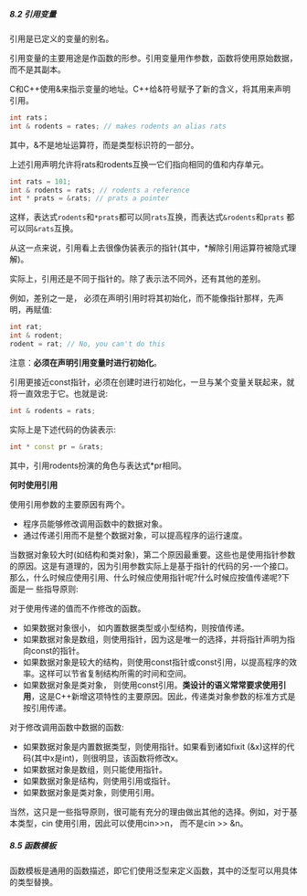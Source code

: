 ##### 8.2 引用变量

引用是已定义的变量的别名。

引用变量的主要用途是作函数的形参。引用变量用作参数，函数将使用原始数据，而不是其副本。

C和C++使用&来指示变量的地址。C++给&符号赋予了新的含义，将其用来声明引用。

```c++
int rats；
int & rodents = rates; // makes rodents an alias rats 
```

其中，&不是地址运算符，而是类型标识符的一部分。

上述引用声明允许将rats和rodents互换一它们指向相同的值和内存单元。



```c++
int rats = 101;
int & rodents = rats; // rodents a reference
int * prats = &rats; // prats a pointer
```

这样，表达式`rodents`和`*prats`都可以同`rats`互换，而表达式`&rodents`和`prats` 都可以同`&rats`互换。

从这一点来说，引用看上去很像伪装表示的指针(其中，*解除引用运算符被隐式理解)。

实际上，引用还是不同于指针的。除了表示法不同外，还有其他的差别。

例如，差别之一是， 必须在声明引用时将其初始化，而不能像指针那样，先声明，再赋值:

```c++
int rat;
int & rodent;
rodent = rat; // No, you can't do this
```

注意：**必须在声明引用变量时进行初始化**。

引用更接近const指针，必须在创建时进行初始化，一旦与某个变量关联起来，就将一直效忠于它。也就是说:

```c++
int & rodents = rats;
```

实际上是下述代码的伪装表示:

```c++
int * const pr = &rats;
```

其中，引用rodents扮演的角色与表达式*pr相同。



**何时使用引用**

使用引用参数的主要原因有两个。

- 程序员能够修改调用函数中的数据对象。
- 通过传递引用而不是整个数据对象，可以提高程序的运行速度。

当数据对象较大时(如结构和类对象)，第二个原因最重要。这些也是使用指针参数的原因。这是有道理的，因为引用参数实际上是基于指针的代码的另-一个接口。那么，什么时候应使用引用、什么时候应使用指针呢?什么时候应按值传递呢?下面是一 些指导原则:

对于使用传递的值而不作修改的函数。

- 如果数据对象很小， 如内置数据类型或小型结构，则按值传递。
- 如果数据对象是数组，则使用指针，因为这是唯一的选择，并将指针声明为指向const的指针。
- 如果数据对象是较大的结构，则使用const指针或const引用，以提高程序的效率。这样可以节省复制结构所需的时间和空间。
- 如果数据对象是类对象， 则使用const引用。**类设计的语义常常要求使用引用**，这是C++新增这项特性的主要原因。因此，传递类对象参数的标准方式是按引用传递。

对于修改调用函数中数据的函数:

- 如果数据对象是内置数据类型，则使用指针。如果看到诸如fixit (&x)这样的代码(其中x是int)，则很明显，该函数将修改x。
- 如果数据对象是数组，则只能使用指针。
- 如果数据对象是结构，则使用引用或指针。
- 如果数据对象是类对象，则使用引用。

当然，这只是一些指导原则，很可能有充分的理由做出其他的选择。例如，对于基本类型，cin 使用引用，因此可以使用cin>>n， 而不是cin >> &n。



##### 8.5 函数模板

函数模板是通用的函数描述，即它们使用泛型来定义函数，其中的泛型可以用具体的类型替换。